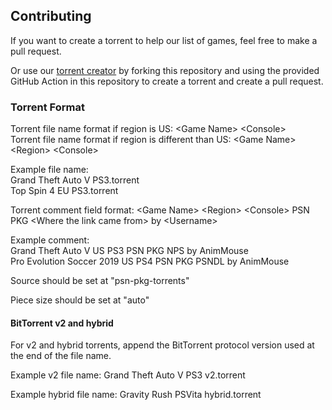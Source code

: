 ## Contributing
If you want to create a torrent to help our list of games, feel free to make a pull request.

Or use our [torrent creator](https://github.com/AnimMouse/torrent-webseed-creator) by forking this repository and using the provided GitHub Action in this repository to create a torrent and create a pull request.

### Torrent Format

Torrent file name format if region is US: \<Game Name> \<Console>\
Torrent file name format if region is different than US: \<Game Name> \<Region> \<Console>

Example file name:\
Grand Theft Auto V PS3.torrent\
Top Spin 4 EU PS3.torrent

Torrent comment field format: \<Game Name> \<Region> \<Console> PSN PKG \<Where the link came from> by \<Username>

Example comment:\
Grand Theft Auto V US PS3 PSN PKG NPS by AnimMouse\
Pro Evolution Soccer 2019 US PS4 PSN PKG PSNDL by AnimMouse

Source should be set at "psn-pkg-torrents"

Piece size should be set at "auto"

#### BitTorrent v2 and hybrid
For v2 and hybrid torrents, append the BitTorrent protocol version used at the end of the file name.

Example v2 file name: Grand Theft Auto V PS3 v2.torrent

Example hybrid file name: Gravity Rush PSVita hybrid.torrent